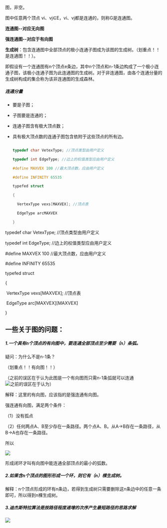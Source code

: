 图，非空。

图中任意两个顶点 vi、vj∈E，vi、vj都是连通的，则称G是连通图。

**连通图--对应无向图**

**强连通图--对应于有向图**

**生成树**：包含连通图中全部顶点的极小连通子图成为该图的生成树。（划重点！！是连通图！！）。

即假设有一个连通图有n个顶点e条边，其中n个顶点和n-1条边构成了一个极小连通子图，该极小连通子图为此连通图的生成树。对于非连通图，由各个连通分量的生成树构成的集合称为该非连通图的生成森林。

##### 连通分量

* 要是子图；

* 子图要是连通的；

* 连通子图含有极大顶点数；

* 具有极大顶点数的连通子图包含依附于这些顶点的所有边。

  ```c
  
  typedef char VetexType; //顶点类型由用户定义
  
  typedef int EdgeType; //边上的权值类型应由用户定义
  
  #define MAXVEX 100 //最大顶点数，应由用户定义
  
  #define INFINITY 65535 
  
  typefed struct
  
  {
  
  	VertexType vexs[MAXVEX]; //顶点表
  
  	EdgeType arcMAXVEX
  
  }
  
  ```

  

typedef char VetexType; //顶点类型由用户定义

typedef int EdgeType; //边上的权值类型应由用户定义

#define MAXVEX 100 //最大顶点数，应由用户定义

#define INFINITY 65535 

typefed struct

{

​	VertexType vexs[MAXVEX]; //顶点表

​	EdgeType arc[MAXVEX][MAXVEX]

}



## 一些关于图的问题：

##### 1.一个具有n个顶点的有向图中，要连通全部顶点至少需要（n）条弧。

疑问：为什么不是n-1条？

（划重点！！有向图！！）

（之前的误区在于认为此图是一个有向图而只需n-1条弧就可以连通![之前的误区在于认为](/home/k/Pictures/tu.png)）

解释：这里的有向图，应该指的是强连通有向图。

强连通有向图，满足两个条件：

（1）没有孤点

（2）任何两点A、B至少存在一条路径。两个点A、B。从A->B存在一条路径，从B->A也存在一条路径。

所以

![](/home/k/Pictures/tu2.png)

形成闭环才叫有向图中能连通全部顶点的最小的弧数。



##### 2.如果含n个顶点的图形形成一个环，则它有（n）棵生成树。

解释：n个顶点形成的环有n条边，若得到生成树只需要删除这n条边中的任意一条即可，所以得到n棵生成树。



##### 3.迪杰斯特拉算法是按路径程度递增的次序产生最短路径的思路求解

![](/home/k/Pictures/djstl.png)



